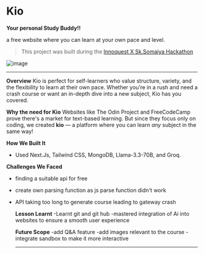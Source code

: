 # Kio

**Your personal Study Buddy!!**

a free website where you can learn at your own pace and level.

> This project was built during the [Innoquest X Sk.Somaiya Hackathon](https://reskilll.com/hack/innoquestsk/dashboard?)

![image](https://github.com/user-attachments/assets/66ac3e3c-b478-4605-adb0-ee76963a5db9)

---

**Overview**
Kio is perfect for self-learners who value structure, variety, and the flexibility to learn at their own pace. Whether you’re in a rush and need a crash course or want an in-depth dive into a new subject, Kio has you covered.

**Why the need for Kio**
Websites like The Odin Project and FreeCodeCamp prove there's a market for text-based learning. But since they focus only on coding, we created **kio** — a platform where you can learn *any* subject in the same way!

**How We Built It**
- Used Next.Js, Tailwind CSS, MongoDB, Llama-3.3-70B, and Groq.

**Challenges We Faced**
- finding a suitable api for free
- create own parsing function as js parse function didn't work
- API taking too long to generate course leading to gateway crash

  **Lesson Learnt**
  -Learnt git and git hub
  -mastered integration of Ai into websites to ensure a smooth user experience

  **Future Scope**
  -add Q&A feature
  -add images relevant to the course
  -integrate sandbox to make it more interactive

  ---
  
